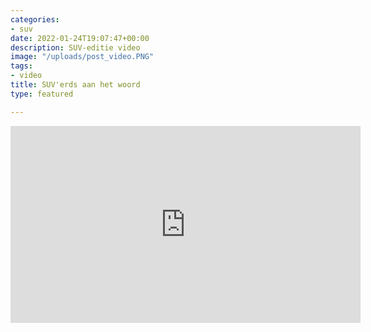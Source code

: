 ```yaml
---
categories:
- suv
date: 2022-01-24T19:07:47+00:00
description: SUV-editie video
image: "/uploads/post_video.PNG"
tags:
- video
title: SUV'erds aan het woord
type: featured

---
```


<iframe width="560" height="315" src="https://www.youtube.com/embed/cTyc_73lXtE" title="YouTube video player" frameborder="0" allow="accelerometer; autoplay; clipboard-write; encrypted-media; gyroscope; picture-in-picture" allowfullscreen></iframe>